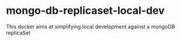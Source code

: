 # mongo-db-replicaset-local-dev
This docker aims at simplifying local development against a mongoDB replicaSet
